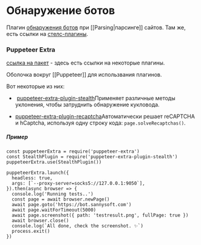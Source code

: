 # Обнаружение ботов

Плагин [обнаружения ботов](https://github.com/fingerprintjs/BotD) при [[Parsing|парсинге]] сайтов. Там же, есть ссылки на [стелс-плагины](https://github.com/fingerprintjs/BotD#stealth-plugins).

### Puppeteer Extra
[ссылка на пакет](https://www.npmjs.com/package/puppeteer-extra) - здесь есть ссылки на некоторые плагины.

Оболочка вокруг [[Puppeteer]] для использвания плагинов.

Вот некоторые из них:
-  [puppeteer-extra-plugin-stealth](https://github.com/berstend/puppeteer-extra/blob/HEAD/packages/puppeteer-extra-plugin-stealth)Применяет различные методы уклонения, чтобы затруднить обнаружение кукловода.

- [puppeteer-extra-plugin-recaptcha](https://github.com/berstend/puppeteer-extra/blob/HEAD/packages/puppeteer-extra-plugin-recaptcha)Автоматически решает reCAPTCHA и hCaptcha, используя одну строку кода: `page.solveRecaptchas()`.

##### Пример
```
const puppeteerExtra = require('puppeteer-extra')
const StealthPlugin = require('puppeteer-extra-plugin-stealth')
puppeteerExtra.use(StealthPlugin())

puppeteerExtra.launch({
  headless: true,
  args: [`--proxy-server=socks5://127.0.0.1:9050`],
}).then(async browser => {
  console.log('Running tests..')
  const page = await browser.newPage()
  await page.goto('https://bot.sannysoft.com')
  await page.waitForTimeout(5000)
  await page.screenshot({ path: 'testresult.png', fullPage: true })
  await browser.close()
  console.log(`All done, check the screenshot. ✨`)
  process.exit()
})
```